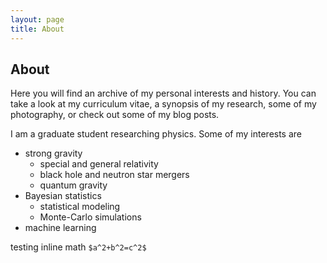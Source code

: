 ```yaml
---
layout: page
title: About
---
```

## About

Here you will find an archive of my personal interests and history. You can take a look at my curriculum vitae, a synopsis of my research, some of my photography, or check out some of my blog posts.

I am a graduate student researching physics. Some of my interests are

* strong gravity
  * special and general relativity
  * black hole and neutron star mergers
  * quantum gravity
* Bayesian statistics
  * statistical modeling
  * Monte-Carlo simulations
* machine learning


testing inline math `$a^2+b^2=c^2$`
